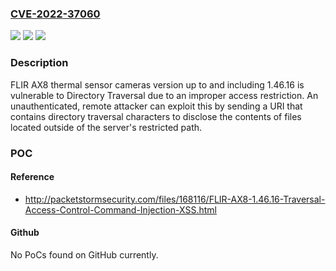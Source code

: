### [CVE-2022-37060](https://cve.mitre.org/cgi-bin/cvename.cgi?name=CVE-2022-37060)
![](https://img.shields.io/static/v1?label=Product&message=n%2Fa&color=blue)
![](https://img.shields.io/static/v1?label=Version&message=n%2Fa&color=blue)
![](https://img.shields.io/static/v1?label=Vulnerability&message=n%2Fa&color=brighgreen)

### Description

FLIR AX8 thermal sensor cameras version up to and including 1.46.16 is vulnerable to Directory Traversal due to an improper access restriction. An unauthenticated, remote attacker can exploit this by sending a URI that contains directory traversal characters to disclose the contents of files located outside of the server's restricted path.

### POC

#### Reference
- http://packetstormsecurity.com/files/168116/FLIR-AX8-1.46.16-Traversal-Access-Control-Command-Injection-XSS.html

#### Github
No PoCs found on GitHub currently.

